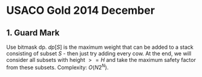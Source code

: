 # USACO Gold 2014 December

## 1. Guard Mark

Use bitmask dp. $dp[S]$ is the maximum weight that can be added to a stack consisting of subset $S$ - then just try adding every cow. At the end, we will consider all subsets with height $>= H$ and take the maximum safety factor from these subsets. Complexity: $O(N2^N)$.